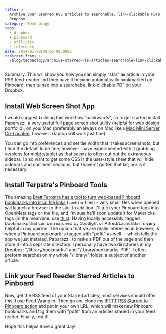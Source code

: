 ```yaml
---
title: >-
  Archive your Starred RSS articles to searchable, link-clickable PDFs on your
  Dropbox
category: Technology
tags:
  - dropbox
  - pinboard
  - utilities
  - reference
date: 2014-01-02T00:00:00.000Z
redirect_from: >-
  /blog/technology/archive-starred-rss-articles-searchable-link-clickable-pdfs-dropbox/
---
```

Summary: This will show you how you can simply "star" an article in your RSS feed-reader and then have it become automatically bookmarked on Pinboard, then turned into a searchable, link-clickable PDF on your Dropbox.

## Install Web Screen Shot App

I would suggest building this workflow "backwards", so to get started install [Paparazzi](http://derailer.org/paparazzi/), a very useful full page screen shot utility (helpful for web design portfolio), on your Mac (preferably an always on Mac like a [Mac Mini Server Co-Located](http://macminicolo.net/), however a laptop will work just fine). 

You can go into preferences and set the width that it takes screenshots, but I find the default to be fine; however I have experimented with it grabbing versions for mobile/tablet as that seems to often cut out the extraneous sidebar. I also want to get some CSS in the user-style sheet that will hide sidebars and comment sections, but I haven't gotten that far; nor is it necessary.

## Install Terpstra's Pinboard Tools

The amazing [Brett Terpstra has a tool to turn web-based Pinboard bookmarks into local file links](http://brettterpstra.com/projects/pinboard-openmeta/)  (`.webloc` files) - very small files when opened will launch a browser to the site. In addition it'll turn your Pinboard tags into OpenMeta tags on the file, and I'm sure he'll soon update it for Mavericks tags (in the meantime, use [this](http://mosx.tumblr.com/post/54049528297/convert-openmeta-to-os-x-mavericks-tags-with-this)). Having locally accessibly, tagged bookmarks that can be searched by Spotlight or Alfred/LaunchBar is **very** helpful in my opinion. The option that we are really interested in however, is when a Pinboard bookmark is tagged with "pdfit" as well — which tells the app we just installed, Paparazzi, to make a PDF out of the page and then store it into a separate directory. I personally have two directories in my Dropbox: "/library/bookmarks" and "/library/bookmarks-PDF". I often preform searches on my whole "/library/" folder, a subject of another article.

## Link your Feed Reeder Starred Articles to Pinboard

Now, get the RSS feed of your Starred articles; most services should offer this, I use Feed Wrangler. Then go and clone my [IFTTT RSS Starred to Pinboard action](https://ifttt.com/recipes/137671) and put in your own URL, which will make new Pinboard bookmarks and tag them with "pdfit" from an articles starred in your feed reader. Finally, test it!

Hope this helps! Have a great day!



